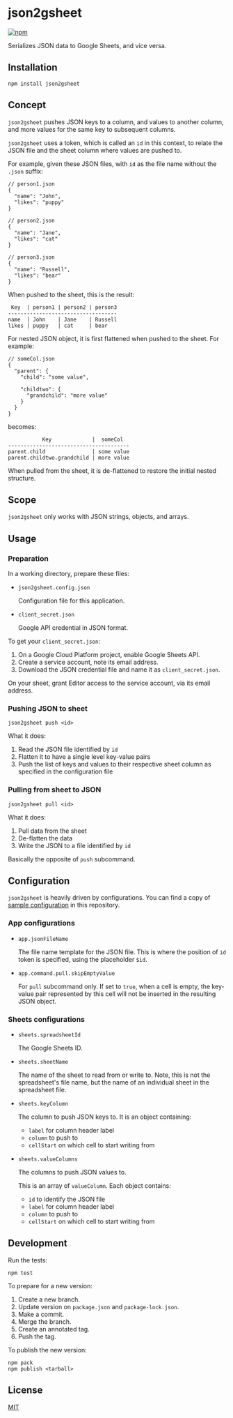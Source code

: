 # json2gsheet

[![npm](https://img.shields.io/npm/v/json2gsheet.svg?style=flat-square)](https://www.npmjs.com/package/json2gsheet)

Serializes JSON data to Google Sheets, and vice versa.

## Installation

```
npm install json2gsheet
```

## Concept

`json2gsheet` pushes JSON keys to a column, and values to another column, and more values for the same key to subsequent columns.

`json2gsheet` uses a token, which is called an `id` in this context, to relate the JSON file and the sheet column where values are pushed to.

For example, given these JSON files, with `id` as the file name without the `.json` suffix:

```
// person1.json
{
  "name": "John",
  "likes": "puppy"
}

// person2.json
{
  "name": "Jane",
  "likes": "cat"
}

// person3.json
{
  "name": "Russell",
  "likes": "bear"
}
```

When pushed to the sheet, this is the result:

```
 Key  | person1 | person2 | person3
-----------------------------------
name  | John    | Jane    | Russell
likes | puppy   | cat     | bear
```

For nested JSON object, it is first flattened when pushed to the sheet. For example:

```
// someCol.json
{
  "parent": {
    "child": "some value",

    "childtwo": {
      "grandchild": "more value"
    }
  }
}
```

becomes:

```
           Key             |  someCol
---------------------------------------
parent.child               | some value
parent.childtwo.grandchild | more value
```

When pulled from the sheet, it is de-flattened to restore the initial nested structure.

## Scope

`json2gsheet` only works with JSON strings, objects, and arrays.

## Usage

### Preparation

In a working directory, prepare these files:

  - `json2gsheet.config.json`

    Configuration file for this application.

  - `client_secret.json`

    Google API credential in JSON format.

To get your `client_secret.json`:

  1. On a Google Cloud Platform project, enable Google Sheets API.
  1. Create a service account, note its email address.
  1. Download the JSON credential file and name it as `client_secret.json`.

On your sheet, grant Editor access to the service account, via its email address.

### Pushing JSON to sheet

```
json2gsheet push <id>
```

What it does:

  1. Read the JSON file identified by `id`
  1. Flatten it to have a single level key-value pairs
  1. Push the list of keys and values to their respective sheet column as specified in the configuration file

### Pulling from sheet to JSON

```
json2gsheet pull <id>
```

What it does:

  1. Pull data from the sheet
  1. De-flatten the data
  1. Write the JSON to a file identified by `id`

Basically the opposite of `push` subcommand.

## Configuration

`json2gsheet` is heavily driven by configurations. You can find a copy of [sample configuration](json2gsheet.config.json) in this repository.

### App configurations

  - `app.jsonFileName`

    The file name template for the JSON file. This is where the position of `id` token is specified, using the placeholder `$id`.

  - `app.command.pull.skipEmptyValue`

    For `pull` subcommand only. If set to `true`, when a cell is empty, the key-value pair represented by this cell will not be inserted in the resulting JSON object.

### Sheets configurations

  - `sheets.spreadsheetId`

    The Google Sheets ID.

  - `sheets.sheetName`

    The name of the sheet to read from or write to. Note, this is not the spreadsheet's file name, but the name of an individual sheet in the spreadsheet file.

 - `sheets.keyColumn`

    The column to push JSON keys to. It is an object containing:

      - `label` for column header label
      - `column` to push to
      - `cellStart` on which cell to start writing from

 - `sheets.valueColumns`

    The columns to push JSON values to.

    This is an array of `valueColumn`. Each object contains:

      - `id` to identify the JSON file
      - `label` for column header label
      - `column` to push to
      - `cellStart` on which cell to start writing from

## Development

Run the tests:

```
npm test
```

To prepare for a new version:

  1. Create a new branch.
  1. Update version on `package.json` and `package-lock.json`.
  1. Make a commit.
  1. Merge the branch.
  1. Create an annotated tag.
  1. Push the tag.

To publish the new version:

```
npm pack
npm publish <tarball>
```

## License

[MIT](LICENSE)
